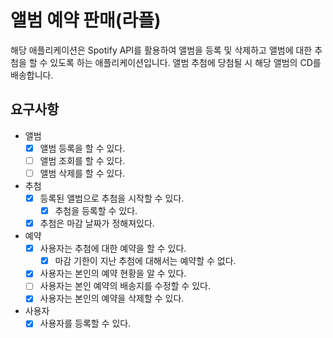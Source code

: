 # 앨범 예약 판매(라플)

해당 애플리케이션은 Spotify API를 활용하여 앨범을 등록 및 삭제하고 앨범에 대한 추첨을 할 수 있도록 하는 애플리케이션입니다.
앨범 추첨에 당첨될 시 해당 앨범의 CD를 배송합니다.

## 요구사항
- 앨범
  - [x] 앨범 등록을 할 수 있다.
  - [ ] 앨범 조회를 할 수 있다.
  - [ ] 앨범 삭제를 할 수 있다.

- 추첨
  - [x] 등록된 앨범으로 추첨을 시작할 수 있다.
    - [x] 추첨을 등록할 수 있다.
  - [x] 추첨은 마감 날짜가 정해져있다.

- 예약
  - [x] 사용자는 추첨에 대한 예약을 할 수 있다.
    - [x] 마감 기한이 지난 추첨에 대해서는 예약할 수 없다.
  - [x] 사용자는 본인의 예약 현황을 알 수 있다.
  - [ ] 사용자는 본인 예약의 배송지를 수정할 수 있다.
  - [x] 사용자는 본인의 예약을 삭제할 수 있다.

- 사용자
  - [x] 사용자를 등록할 수 있다.
